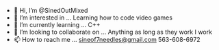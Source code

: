 - 👋 Hi, I’m @SinedOutMixed
- 👀 I’m interested in ... Learning how to code video games
- 🌱 I’m currently learning ... C++
- 💞️ I’m looking to collaborate on ... Anything as long as they work I work
- 📫 How to reach me ... sineof7needles@gmail.com 563-608-6972

<!---
SinedOutMixed/SinedOutMixed is a ✨ special ✨ repository because its `README.md` (this file) appears on your GitHub profile.
You can click the Preview link to take a look at your changes.
--->
